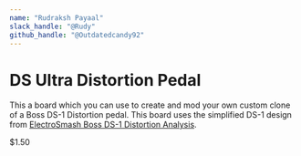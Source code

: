 ```yaml
---
name: "Rudraksh Payaal"
slack_handle: "@Rudy"
github_handle: "@Outdatedcandy92"
---
```


# DS Ultra Distortion Pedal

<!-- Describe your board in 2-3 sentences. What are you making? What will it do? -->
This a board which you can use to create and mod your own custom clone of a Boss DS-1 Distortion pedal.
This board uses the simplified DS-1 design from [ElectroSmash Boss DS-1 Distortion Analysis](https://www.electrosmash.com/boss-ds1-analysis).

<!-- How much is it going to cost? -->
$1.50
<!-- Tell us a little bit about your design process. What were some challenges? What helped? ***Totally optional*** -->

